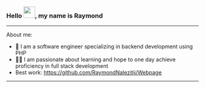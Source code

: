 ### Hello <img src="https://github.com/TheDudeThatCode/TheDudeThatCode/blob/master/Assets/Hi.gif" width="30px">, my name is Raymond
---

About me:
- 🌱 I am a software engineer specializing in backend development using PHP
- 🧑‍💻 I am passionate about learning and hope to one day achieve proficiency in full stack development
- Best work:
https://github.com/RaymondNalezitij/Webpage

---

<!--
**RaymondNalezitij/RaymondNalezitij** is a ✨ _special_ ✨ repository because its `README.md` (this file) appears on your GitHub profile.

Here are some ideas to get you started:

- 🔭 I’m currently working on ...
- 🌱 I’m currently learning ...
- 👯 I’m looking to collaborate on ...
- 🤔 I’m looking for help with ...
- 💬 Ask me about ...
- 📫 How to reach me: ...
- 😄 Pronouns: ...
- ⚡ Fun fact: ...
-->
